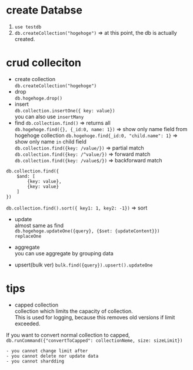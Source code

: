 # create Databse 
1. `use testdb`
2. `db.createCollection("hogehoge")`
=> at this point, the db is actually created.

# crud colleciton  
- create collection  
`db.createCollection("hogehoge")`  
- drop  
`db.hogehoge.drop()`  
- insert  
`db.collection.insertOne({ key: value})`  
you can also use `insertMany`  
- find
`db.collection.find()` => returns all  
`db.hogehoge.find({}, {_id:0, name: 1})` => show only name field from hogehoge collection
`db.hogehoge.find{_id:0, "child.name": 1}` => show only name `in` child field  
`db.collection.find({key: /value/})` => partial match  
`db.collection.find({key: /^value/})` => forward match  
`db.collection.find({key: /value$/})` => backforward match  
```
db.collection.find({
    $and: [
        {key: value},
        {key: value}
    ]
})
```  
`db.collection.find().sort({ key1: 1, key2: -1})` => sort  

- update  
almost same as find  
`db.hogehoge.updateOne({query}, {$set: {updateContent}})`  
`replaceOne`  

- aggregate  
you can use aggregate by grouping data

- upsert(bulk ver)
`bulk.find({query}).upsert().updateOne`  


# tips
- capped collection  
collection which limits the capacity of collection.  
This is used for logging, because this removes old versions if limit exceeded.  

If you want to convert normal collection to capped,  
`db.runCommand({"convertToCapped": collectionNeme, size: sizeLimit})`  

    - you cannot change limit after  
    - you cannot delete nor update data  
    - you cannot shardding  
